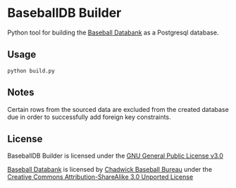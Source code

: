 # BaseballDB Builder
Python tool for building the [Baseball Databank](https://github.com/chadwickbureau/baseballdatabank)
as a Postgresql database.

## Usage
`python build.py`

## Notes
Certain rows from the sourced data are excluded from the created database due in order to successfully add foreign key constraints.

## License
BaseballDB Builder is licensed under the [GNU General Public License v3.0](LICENSE)

[Baseball Databank](https://github.com/chadwickbureau/baseballdatabank) is licensed by
[Chadwick Baseball Bureau](https://www.chadwick-bureau.com) under the
[Creative Commons Attribution-ShareAlike 3.0 Unported License](https://creativecommons.org/licenses/by-sa/3.0/)

